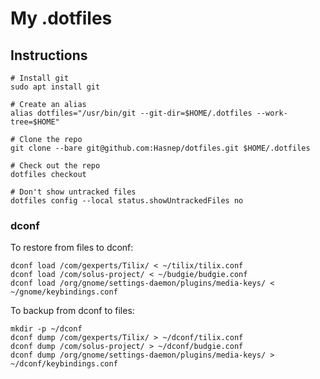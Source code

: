 # My .dotfiles

## Instructions

```shell
# Install git
sudo apt install git

# Create an alias
alias dotfiles="/usr/bin/git --git-dir=$HOME/.dotfiles --work-tree=$HOME"

# Clone the repo
git clone --bare git@github.com:Hasnep/dotfiles.git $HOME/.dotfiles

# Check out the repo
dotfiles checkout

# Don't show untracked files
dotfiles config --local status.showUntrackedFiles no
```

### dconf

To restore from files to dconf:

```shell
dconf load /com/gexperts/Tilix/ < ~/tilix/tilix.conf
dconf load /com/solus-project/ < ~/budgie/budgie.conf
dconf load /org/gnome/settings-daemon/plugins/media-keys/ < ~/gnome/keybindings.conf
```

To backup from dconf to files:

```shell
mkdir -p ~/dconf
dconf dump /com/gexperts/Tilix/ > ~/dconf/tilix.conf
dconf dump /com/solus-project/ > ~/dconf/budgie.conf
dconf dump /org/gnome/settings-daemon/plugins/media-keys/ > ~/dconf/keybindings.conf
```
